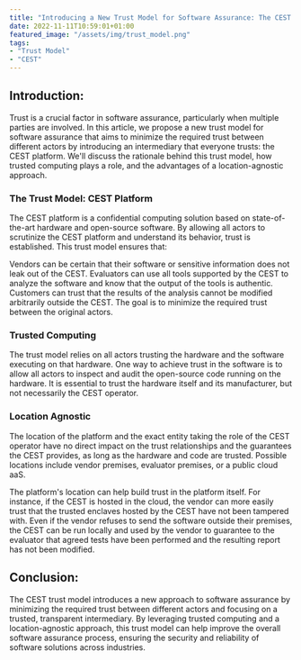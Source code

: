 ```yaml
---
title: "Introducing a New Trust Model for Software Assurance: The CEST Platform"
date: 2022-11-11T10:59:01+01:00
featured_image: "/assets/img/trust_model.png"
tags: 
- "Trust Model"
- "CEST"
---
```

## Introduction:
Trust is a crucial factor in software assurance, particularly when multiple parties are involved. In this article, we propose a new trust model for software assurance that aims to minimize the required trust between different actors by introducing an intermediary that everyone trusts: the CEST platform. We'll discuss the rationale behind this trust model, how trusted computing plays a role, and the advantages of a location-agnostic approach.

### The Trust Model: CEST Platform
The CEST platform is a confidential computing solution based on state-of-the-art hardware and open-source software. By allowing all actors to scrutinize the CEST platform and understand its behavior, trust is established. This trust model ensures that:

Vendors can be certain that their software or sensitive information does not leak out of the CEST.
Evaluators can use all tools supported by the CEST to analyze the software and know that the output of the tools is authentic.
Customers can trust that the results of the analysis cannot be modified arbitrarily outside the CEST.
The goal is to minimize the required trust between the original actors.

### Trusted Computing
The trust model relies on all actors trusting the hardware and the software executing on that hardware. One way to achieve trust in the software is to allow all actors to inspect and audit the open-source code running on the hardware. It is essential to trust the hardware itself and its manufacturer, but not necessarily the CEST operator.

### Location Agnostic
The location of the platform and the exact entity taking the role of the CEST operator have no direct impact on the trust relationships and the guarantees the CEST provides, as long as the hardware and code are trusted. Possible locations include vendor premises, evaluator premises, or a public cloud aaS.

The platform's location can help build trust in the platform itself. For instance, if the CEST is hosted in the cloud, the vendor can more easily trust that the trusted enclaves hosted by the CEST have not been tampered with. Even if the vendor refuses to send the software outside their premises, the CEST can be run locally and used by the vendor to guarantee to the evaluator that agreed tests have been performed and the resulting report has not been modified.

## Conclusion:
The CEST trust model introduces a new approach to software assurance by minimizing the required trust between different actors and focusing on a trusted, transparent intermediary. By leveraging trusted computing and a location-agnostic approach, this trust model can help improve the overall software assurance process, ensuring the security and reliability of software solutions across industries.
